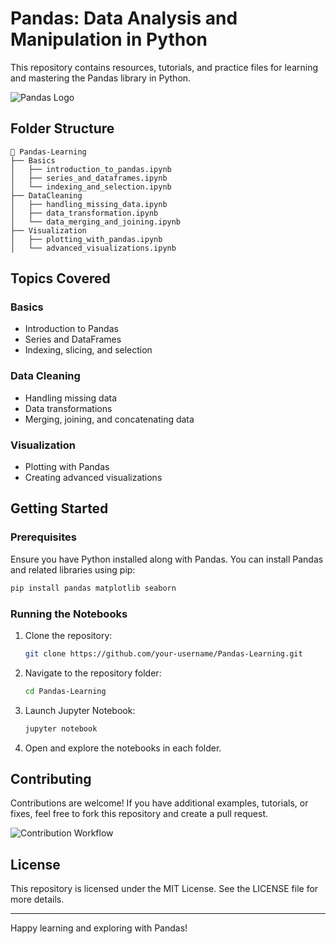 # Pandas: Data Analysis and Manipulation in Python

This repository contains resources, tutorials, and practice files for learning and mastering the Pandas library in Python.

![Pandas Logo](https://upload.wikimedia.org/wikipedia/commons/e/ed/Pandas_logo.svg)

## Folder Structure

```
📂 Pandas-Learning
├── Basics
│   ├── introduction_to_pandas.ipynb
│   ├── series_and_dataframes.ipynb
│   └── indexing_and_selection.ipynb
├── DataCleaning
│   ├── handling_missing_data.ipynb
│   ├── data_transformation.ipynb
│   └── data_merging_and_joining.ipynb
├── Visualization
│   ├── plotting_with_pandas.ipynb
│   └── advanced_visualizations.ipynb
```

## Topics Covered

### **Basics**
- Introduction to Pandas
- Series and DataFrames
- Indexing, slicing, and selection

### **Data Cleaning**
- Handling missing data
- Data transformations
- Merging, joining, and concatenating data

### **Visualization**
- Plotting with Pandas
- Creating advanced visualizations


## Getting Started

### Prerequisites

Ensure you have Python installed along with Pandas. You can install Pandas and related libraries using pip:

```bash
pip install pandas matplotlib seaborn
```

### Running the Notebooks

1. Clone the repository:
   ```bash
   git clone https://github.com/your-username/Pandas-Learning.git
   ```

2. Navigate to the repository folder:
   ```bash
   cd Pandas-Learning
   ```

3. Launch Jupyter Notebook:
   ```bash
   jupyter notebook
   ```

4. Open and explore the notebooks in each folder.

## Contributing

Contributions are welcome! If you have additional examples, tutorials, or fixes, feel free to fork this repository and create a pull request.

![Contribution Workflow](https://upload.wikimedia.org/wikipedia/commons/3/34/GitHub_Fork_Clone_Workflow.png)

## License

This repository is licensed under the MIT License. See the LICENSE file for more details.

---

Happy learning and exploring with Pandas!
